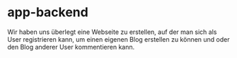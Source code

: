 # app-backend

Wir haben uns überlegt eine Webseite zu erstellen, auf der man sich
als User registrieren kann, um einen eigenen Blog erstellen zu können
und oder den Blog anderer User kommentieren kann.